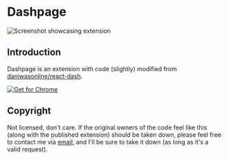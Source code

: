 # Dashpage
![Screenshot showcasing extension](https://lh3.googleusercontent.com/K0Z4DmgfDtRd97_AStut0cOMP1dVKup2rK2W34fGpr1I7joZ4nq2t_ZM2QLWocR0bMZW_H6zZFdrwp632Y3DkX_N=s1280-w1280-h800)
## Introduction

Dashpage is an extension with code (slightly) modified from [daniwasonline/react-dash](https://github.com/daniwasonline/react-dash).

<a href="https://chromewebstore.google.com/detail/dashpage/homiopcablkjjeneiaeomclcedoghldl">![Get for Chrome](https://user-images.githubusercontent.com/585534/107280622-91a8ea80-6a26-11eb-8d07-77c548b28665.png)</a>

## Copyright
Not licensed, don't care. If the original owners of the code feel like this (along with the published extension) should be taken down, please feel free to contact me via [email](mailto:marco@marcopisco.com), and I'll be sure to take it down (as long as it's a valid request).
